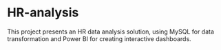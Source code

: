# HR-analysis
This project presents an HR data analysis solution, using MySQL for data transformation and Power BI for creating interactive dashboards.
